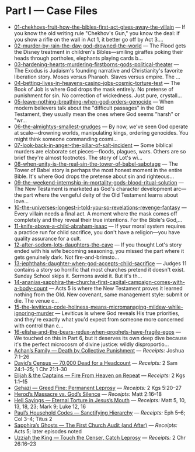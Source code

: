 # Part I — Case Files

- [01-chekhovs-fruit-how-the-bibles-first-act-gives-away-the-villain](manuscript/part1_case_files/01-chekhovs-fruit-how-the-bibles-first-act-gives-away-the-villain.md) — If you know the old writing rule "Chekhov's Gun," you know the deal: if you show a rifle on the wall in Act 1, it better go off by Act 3.…
- [02-murder-by-rain-the-day-god-drowned-the-world](manuscript/part1_case_files/02-murder-by-rain-the-day-god-drowned-the-world.md) — The Flood gets the Disney treatment in children's Bibles—smiling giraffes poking their heads through portholes, elephants playing cards b…
- [03-hardening-hearts-murdering-firstborns-gods-political-theater](manuscript/part1_case_files/03-hardening-hearts-murdering-firstborns-gods-political-theater.md) — The Exodus is Judaism's founding narrative and Christianity's favorite liberation story. Moses versus Pharaoh. Slaves versus empire. The …
- [04-betting-lives-in-heavens-casino-jobs-cosmic-torture-test](manuscript/part1_case_files/04-betting-lives-in-heavens-casino-jobs-cosmic-torture-test.md) — The Book of Job is where God drops the mask entirely. No pretense of punishment for sin. No correction of wickedness. Just pure, crystall…
- [05-leave-nothing-breathing-when-god-orders-genocide](manuscript/part1_case_files/05-leave-nothing-breathing-when-god-orders-genocide.md) — When modern believers talk about the "difficult passages" in the Old Testament, they usually mean the ones where God seems "harsh" or "wr…
- [06-the-almightys-smallest-grudges](manuscript/part1_case_files/06-the-almightys-smallest-grudges.md) — By now, we've seen God operate at scale—drowning worlds, manipulating kings, ordering genocides. You might think someone commanding cosmi…
- [07-look-back-in-anger-the-pillar-of-salt-incident](manuscript/part1_case_files/07-look-back-in-anger-the-pillar-of-salt-incident.md) — Some biblical murders are elaborate set pieces—floods, plagues, wars. Others are so brief they're almost footnotes. The story of Lot's wi…
- [08-when-unity-is-the-real-sin-the-tower-of-babel-sabotage](manuscript/part1_case_files/08-when-unity-is-the-real-sin-the-tower-of-babel-sabotage.md) — The Tower of Babel story is perhaps the most honest moment in the entire Bible. It's where God drops the pretense about sin and righteous…
- [09-the-weekend-internship-in-mortality-gods-blood-ritual-solution](manuscript/part1_case_files/09-the-weekend-internship-in-mortality-gods-blood-ritual-solution.md) — The New Testament is marketed as God's character development arc—the part where the vengeful deity of the Old Testament learns about love…
- [10-the-universes-longest-i-told-you-so-revelations-revenge-fantasy](manuscript/part1_case_files/10-the-universes-longest-i-told-you-so-revelations-revenge-fantasy.md) — Every villain needs a final act. A moment where the mask comes off completely and they reveal their true intentions. For the Bible's God,…
- [11-knife-above-a-child-abraham-isaac](manuscript/part1_case_files/11-knife-above-a-child-abraham-isaac.md) — If your moral system requires a practice run for child sacrifice, you don't have a religion—you have quality assurance for a cult.
- [12-after-sodom-lots-daughters-the-cave](manuscript/part1_case_files/12-after-sodom-lots-daughters-the-cave.md) — If you thought Lot's story ended with his wife becoming seasoning, you missed the part where it gets genuinely dark. Not fire-and-brimsto…
- [13-jephthahs-daughter-when-god-accepts-child-sacrifice](manuscript/part1_case_files/13-jephthahs-daughter-when-god-accepts-child-sacrifice.md) — Judges 11 contains a story so horrific that most churches pretend it doesn't exist. Sunday School skips it. Sermons avoid it. But it's th…
- [14-ananias-sapphira-the-churchs-first-capital-campaign-comes-with-a-body-count](manuscript/part1_case_files/14-ananias-sapphira-the-churchs-first-capital-campaign-comes-with-a-body-count.md) — Acts 5 is where the New Testament proves it learned nothing from the Old. New covenant, same management style: submit or die. The venue c…
- [15-the-leviticus-code-holiness-means-micromanaging-mildew-while-ignoring-murder](manuscript/part1_case_files/15-the-leviticus-code-holiness-means-micromanaging-mildew-while-ignoring-murder.md) — Leviticus is where God reveals His true priorities, and they're exactly what you'd expect from someone more concerned with control than c…
- [16-elisha-and-the-bears-redux-when-prophets-have-fragile-egos](manuscript/part1_case_files/16-elisha-and-the-bears-redux-when-prophets-have-fragile-egos.md) — We touched on this in Part 6, but it deserves its own deep dive because it's the perfect microcosm of divine justice: wildly disproportio…
- [Achan’s Family — Death by Collective Punishment](manuscript/part1_case_files/achan_battle_spoil.md) — *Receipts:* Joshua 7:1–26
- [David’s Census — 70,000 Dead for a Headcount](manuscript/part1_case_files/davids_census.md) — *Receipts:* 2 Sam 24:1–25; 1 Chr 21:1–30
- [Elijah & the Captains — Fire From Heaven on Repeat](manuscript/part1_case_files/elijahs_captains_burn.md) — *Receipts:* 2 Kgs 1:1–15
- [Gehazi — Greed Fine: Permanent Leprosy](manuscript/part1_case_files/gehazi_greed_leprosy.md) — *Receipts:* 2 Kgs 5:20–27
- [Herod’s Massacre vs. God’s Silence](manuscript/part1_case_files/herods_massacre.md) — *Receipts:* Matt 2:16–18
- [Hell Sayings — Eternal Torture in Jesus’s Mouth](manuscript/part1_case_files/jesus_hell_sayings.md) — *Receipts:* Matt 5, 10, 13, 18, 23; Mark 9; Luke 12, 16
- [Paul’s Household Codes — Sanctifying Hierarchy](manuscript/part1_case_files/pauls_household_codes.md) — *Receipts:* Eph 5–6; Col 3–4; Titus 2
- [Sapphira’s Ghosts — The First Church Audit (and After)](manuscript/part1_case_files/sapphira_fall.md) — *Receipts:* Acts 5; later episodes noted
- [Uzziah the King — Touch the Censer, Catch Leprosy](manuscript/part1_case_files/uzziah_temple_burns.md) — *Receipts:* 2 Chr 26:16–23